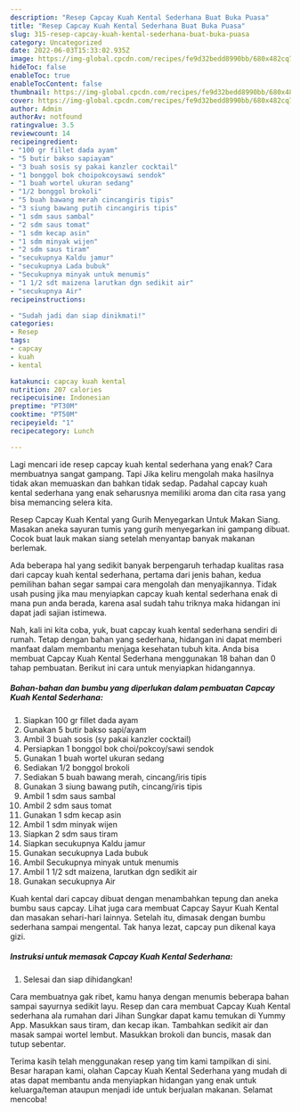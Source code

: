 ```yaml
---
description: "Resep Capcay Kuah Kental Sederhana Buat Buka Puasa"
title: "Resep Capcay Kuah Kental Sederhana Buat Buka Puasa"
slug: 315-resep-capcay-kuah-kental-sederhana-buat-buka-puasa
category: Uncategorized
date: 2022-06-03T15:33:02.935Z
image: https://img-global.cpcdn.com/recipes/fe9d32bedd8990bb/680x482cq70/capcay-kuah-kental-sederhana-foto-resep-utama.jpg
hideToc: false
enableToc: true
enableTocContent: false
thumbnail: https://img-global.cpcdn.com/recipes/fe9d32bedd8990bb/680x482cq70/capcay-kuah-kental-sederhana-foto-resep-utama.jpg
cover: https://img-global.cpcdn.com/recipes/fe9d32bedd8990bb/680x482cq70/capcay-kuah-kental-sederhana-foto-resep-utama.jpg
author: Admin
authorAv: notfound
ratingvalue: 3.5
reviewcount: 14
recipeingredient:
- "100 gr fillet dada ayam"
- "5 butir bakso sapiayam"
- "3 buah sosis sy pakai kanzler cocktail"
- "1 bonggol bok choipokcoysawi sendok"
- "1 buah wortel ukuran sedang"
- "1/2 bonggol brokoli"
- "5 buah bawang merah cincangiris tipis"
- "3 siung bawang putih cincangiris tipis"
- "1 sdm saus sambal"
- "2 sdm saus tomat"
- "1 sdm kecap asin"
- "1 sdm minyak wijen"
- "2 sdm saus tiram"
- "secukupnya Kaldu jamur"
- "secukupnya Lada bubuk"
- "Secukupnya minyak untuk menumis"
- "1 1/2 sdt maizena larutkan dgn sedikit air"
- "secukupnya Air"
recipeinstructions:

- "Sudah jadi dan siap dinikmati!"
categories:
- Resep
tags:
- capcay
- kuah
- kental

katakunci: capcay kuah kental 
nutrition: 207 calories
recipecuisine: Indonesian
preptime: "PT30M"
cooktime: "PT50M"
recipeyield: "1"
recipecategory: Lunch

---
```



Lagi mencari ide resep capcay kuah kental sederhana yang enak? Cara membuatnya sangat gampang. Tapi Jika keliru mengolah maka hasilnya tidak akan memuaskan dan bahkan tidak sedap. Padahal capcay kuah kental sederhana yang enak seharusnya memiliki aroma dan cita rasa yang bisa memancing selera kita.


Resep Capcay Kuah Kental yang Gurih Menyegarkan Untuk Makan Siang. Masakan aneka sayuran tumis yang gurih menyegarkan ini gampang dibuat. Cocok buat lauk makan siang setelah menyantap banyak makanan berlemak.

Ada beberapa hal yang sedikit banyak berpengaruh terhadap kualitas rasa dari capcay kuah kental sederhana, pertama dari jenis bahan, kedua pemilihan bahan segar sampai cara mengolah dan menyajikannya. Tidak usah pusing jika mau menyiapkan capcay kuah kental sederhana enak di mana pun anda berada, karena asal sudah tahu triknya maka hidangan ini dapat jadi sajian istimewa.


Nah, kali ini kita coba, yuk, buat capcay kuah kental sederhana sendiri di rumah. Tetap dengan bahan yang sederhana, hidangan ini dapat memberi manfaat dalam membantu menjaga kesehatan tubuh kita. Anda bisa membuat Capcay Kuah Kental Sederhana menggunakan 18 bahan dan 0 tahap pembuatan. Berikut ini cara untuk menyiapkan hidangannya.

<!--inarticleads1-->

##### Bahan-bahan dan bumbu yang diperlukan dalam pembuatan Capcay Kuah Kental Sederhana:

1. Siapkan 100 gr fillet dada ayam
1. Gunakan 5 butir bakso sapi/ayam
1. Ambil 3 buah sosis (sy pakai kanzler cocktail)
1. Persiapkan 1 bonggol bok choi/pokcoy/sawi sendok
1. Gunakan 1 buah wortel ukuran sedang
1. Sediakan 1/2 bonggol brokoli
1. Sediakan 5 buah bawang merah, cincang/iris tipis
1. Gunakan 3 siung bawang putih, cincang/iris tipis
1. Ambil 1 sdm saus sambal
1. Ambil 2 sdm saus tomat
1. Gunakan 1 sdm kecap asin
1. Ambil 1 sdm minyak wijen
1. Siapkan 2 sdm saus tiram
1. Siapkan secukupnya Kaldu jamur
1. Gunakan secukupnya Lada bubuk
1. Ambil Secukupnya minyak untuk menumis
1. Ambil 1 1/2 sdt maizena, larutkan dgn sedikit air
1. Gunakan secukupnya Air


Kuah kental dari capcay dibuat dengan menambahkan tepung dan aneka bumbu saus capcay. Lihat juga cara membuat Capcay Sayur Kuah Kental dan masakan sehari-hari lainnya. Setelah itu, dimasak dengan bumbu sederhana sampai mengental. Tak hanya lezat, capcay pun dikenal kaya gizi. 

<!--inarticleads2-->

##### Instruksi untuk memasak Capcay Kuah Kental Sederhana:


1. Selesai dan siap dihidangkan!

Cara membuatnya gak ribet, kamu hanya dengan menumis beberapa bahan sampai sayurnya sedikit layu. Resep dan cara membuat Capcay Kuah Kental sederhana ala rumahan dari Jihan Sungkar dapat kamu temukan di Yummy App. Masukkan saus tiram, dan kecap ikan. Tambahkan sedikit air dan masak sampai wortel lembut. Masukkan brokoli dan buncis, masak dan tutup sebentar. 

Terima kasih telah menggunakan resep yang tim kami tampilkan di sini. Besar harapan kami, olahan Capcay Kuah Kental Sederhana yang mudah di atas dapat membantu anda menyiapkan hidangan yang enak untuk keluarga/teman ataupun menjadi ide untuk berjualan makanan. Selamat mencoba!
